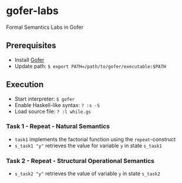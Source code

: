 # gofer-labs
Formal Semantics Labs in Gofer

## Prerequisites
- Install [Gofer](https://github.com/rusimody/gofer)
- Update path: `$ export PATH=/path/to/gofer/executable:$PATH`

## Execution
- Start interpreter: `$ gofer`
- Enable Haskell-like syntax: `? :s -S`
- Load source file: `? :l while.gs`

### Task 1 - Repeat - Natural Semantics
- `task1` implements the factorial function using the `repeat`-construct
- `s_task1 "y"` retrieves the value for variable `y` in state `s_task1` 

### Task 2 - Repeat - Structural Operational Semantics
- `s_task2 "y"` retrieves the value of variable `y` in state `s_task2`
